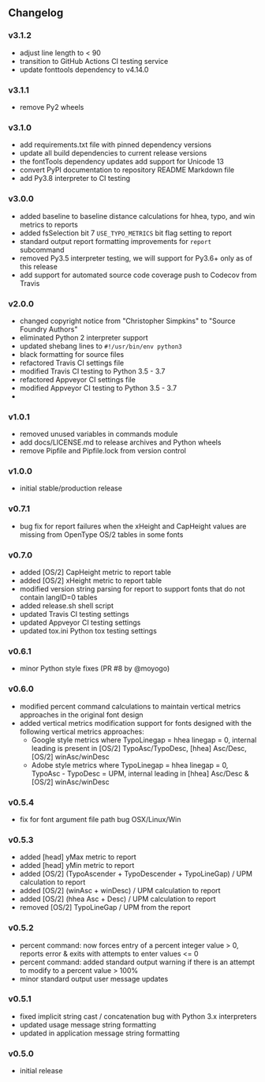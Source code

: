## Changelog

### v3.1.2

- adjust line length to < 90
- transition to GitHub Actions CI testing service
- update fonttools dependency to v4.14.0

### v3.1.1

- remove Py2 wheels

### v3.1.0

- add requirements.txt file with pinned dependency versions
- update all build dependencies to current release versions
- the fontTools dependency updates add support for Unicode 13
- convert PyPI documentation to repository README Markdown file
- add Py3.8 interpreter to CI testing

### v3.0.0

- added baseline to baseline distance calculations for hhea, typo, and win metrics to reports
- added fsSelection bit 7 `USE_TYPO_METRICS` bit flag setting to report
- standard output report formatting improvements for `report` subcommand
- removed Py3.5 interpreter testing, we will support for Py3.6+ only as of this release
- add support for automated source code coverage push to Codecov from Travis

### v2.0.0

- changed copyright notice from "Christopher Simpkins" to "Source Foundry Authors"
- eliminated Python 2 interpreter support
- updated shebang lines to `#!/usr/bin/env python3`
- black formatting for source files
- refactored Travis CI settings file
- modified Travis CI testing to Python 3.5 - 3.7
- refactored Appveyor CI settings file
- modified Appveyor CI testing to Python 3.5 - 3.7
-

### v1.0.1

- removed unused variables in commands module
- add docs/LICENSE.md to release archives and Python wheels
- remove Pipfile and Pipfile.lock from version control

### v1.0.0

- initial stable/production release

### v0.7.1

- bug fix for report failures when the xHeight and CapHeight values are missing from OpenType OS/2 tables in some fonts

### v0.7.0

- added [OS/2] CapHeight metric to report table
- added [OS/2] xHeight metric to report table
- modified version string parsing for report to support fonts that do not contain langID=0 tables
- added release.sh shell script
- updated Travis CI testing settings
- updated Appveyor CI testing settings
- updated tox.ini Python tox testing settings

### v0.6.1

- minor Python style fixes (PR #8 by @moyogo)

### v0.6.0

- modified percent command calculations to maintain vertical metrics approaches in the original font design
- added vertical metrics modification support for fonts designed with the following vertical metrics approaches:
  - Google style metrics where TypoLinegap = hhea linegap = 0, internal leading is present in [OS/2] TypoAsc/TypoDesc, [hhea] Asc/Desc, [OS/2] winAsc/winDesc
  - Adobe style metrics where TypoLinegap = hhea linegap = 0, TypoAsc - TypoDesc = UPM, internal leading in [hhea] Asc/Desc & [OS/2] winAsc/winDesc

### v0.5.4

- fix for font argument file path bug OSX/Linux/Win

### v0.5.3

- added [head] yMax metric to report
- added [head] yMin metric to report
- added [OS/2] (TypoAscender + TypoDescender + TypoLineGap) / UPM calculation to report
- added [OS/2] (winAsc + winDesc) / UPM calculation to report
- added [OS/2] (hhea Asc + Desc) / UPM calculation to report
- removed [OS/2] TypoLineGap / UPM from the report

### v0.5.2

- percent command: now forces entry of a percent integer value > 0, reports error & exits with attempts to enter values <= 0
- percent command: added standard output warning if there is an attempt to modify to a percent value > 100%
- minor standard output user message updates

### v0.5.1

- fixed implicit string cast / concatenation bug with Python 3.x interpreters
- updated usage message string formatting
- updated in application message string formatting

### v0.5.0

- initial release
